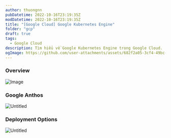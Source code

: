 ```yaml
---
author: thuongnn
pubDatetime: 2022-10-16T23:19:35Z
modDatetime: 2022-10-16T23:19:35Z
title: "[Google Cloud] Google Kubernetes Engine"
folder: "gcp"
draft: true
tags:
  - Google Cloud
description: Tìm hiểu về Google Kubernetes Engine trong Google Cloud.
ogImage: https://github.com/user-attachments/assets/682f2a05-3cf4-49bc-bbe2-1df5328931ff
---
```


### Overview

![Image](https://github.com/user-attachments/assets/682f2a05-3cf4-49bc-bbe2-1df5328931ff)

### Google Anthos

![Untitled](https://github.com/user-attachments/assets/f8426d40-8c1a-43b9-be64-d125c98b3ea8)

### Deployment Options

![Untitled](https://github.com/user-attachments/assets/c9d63996-15f2-420e-ace5-ee93bc3aed44)
